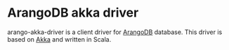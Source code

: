 ArangoDB akka driver
====================

arango-akka-driver is a client driver for [ArangoDB](https://www.arangodb.com/) database. This driver is based on [Akka](http://akka.io/)
and written in Scala.